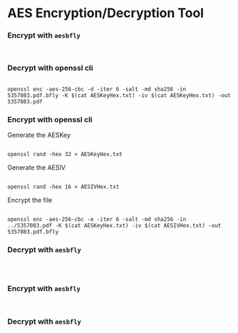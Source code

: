 # AES Encryption/Decryption Tool

### Encrypt with `aesbfly`

<pre><code>
</code></pre>

### Decrypt with openssl cli

<pre><code>
openssl enc -aes-256-cbc -d -iter 6 -salt -md sha256 -in 5357083.pdf.bfly -K $(cat AESKeyHex.txt) -iv $(cat AESKeyHex.txt) -out 5357083.pdf
</code></pre>

### Encrypt with openssl cli

Generate the AESKey
<pre><code>
openssl rand -hex 32 > AESKeyHex.txt
</code></pre>

Generate the AESIV
<pre><code>
openssl rand -hex 16 > AESIVHex.txt
</code></pre>

Encrypt the file
<pre><code>
openssl enc -aes-256-cbc -e -iter 6 -salt -md sha256 -in ../5357083.pdf -K $(cat AESKeyHex.txt) -iv $(cat AESIVHex.txt) -out 5357083.pdf.bfly
</code></pre>

### Decrypt with `aesbfly`

<pre><code>

</code></pre>

### Encrypt with `aesbfly`

<pre><code>
</code></pre>

### Decrypt with `aesbfly`

<pre><code>
</code></pre>